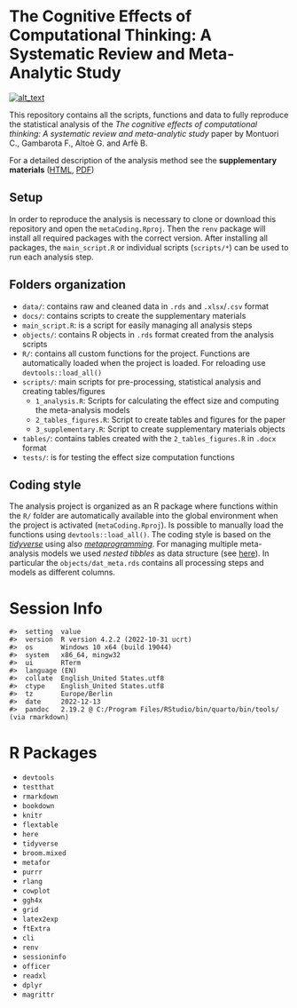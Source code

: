 
<!-- README.md is generated from README.Rmd. Please edit that file -->

# The Cognitive Effects of Computational Thinking: A Systematic Review and Meta-Analytic Study

<!-- badges: start -->

[<img alt="alt_text" src="https://img.shields.io/badge/OSF-DOI%2010.17605%2FOSF.IO%2FUVBCD-blue" />](https://osf.io/uvbcd/)
<!-- badges: end -->

This repository contains all the scripts, functions and data to fully
reproduce the statistical analysis of the *The cognitive effects of
computational thinking: A systematic review and meta-analytic study*
paper by Montuori C., Gambarota F., Altoè G. and Arfè B.

For a detailed description of the analysis method see the
**supplementary materials**
([HTML](docs/supplementary/supplementary.html),
[PDF](docs/supplementary/supplementary.pdf))

## Setup

In order to reproduce the analysis is necessary to clone or download
this repository and open the `metaCoding.Rproj`. Then the `renv` package
will install all required packages with the correct version. After
installing all packages, the `main_script.R` or individual scripts
(`scripts/*`) can be used to run each analysis step.

## Folders organization

- `data/`: contains raw and cleaned data in `.rds` and `.xlsx`/`.csv`
  format
- `docs/`: contains scripts to create the supplementary materials
- `main_script.R`: is a script for easily managing all analysis steps
- `objects/`: contains R objects in `.rds` format created from the
  analysis scripts
- `R/`: contains all custom functions for the project. Functions are
  automatically loaded when the project is loaded. For reloading use
  `devtools::load_all()`
- `scripts/`: main scripts for pre-processing, statistical analysis and
  creating tables/figures
  - `1_analysis.R`: Scripts for calculating the effect size and
    computing the meta-analysis models
  - `2_tables_figures.R`: Script to create tables and figures for the
    paper
  - `3_supplementary.R`: Script to create supplementary materials
    objects
- `tables/`: contains tables created with the `2_tables_figures.R` in
  `.docx` format
- `tests/`: is for testing the effect size computation functions

## Coding style

The analysis project is organized as an R package where functions within
the `R/` folder are automatically available into the global environment
when the project is activated (`metaCoding.Rproj`). Is possible to
manually load the functions using `devtools::load_all()`. The coding
style is based on the [*tidyverse*](https://www.tidyverse.org/) using
also [*metaprogramming*](https://adv-r.hadley.nz/meta-big-picture.html).
For managing multiple meta-analysis models we used *nested tibbles* as
data structure (see [here](https://r4ds.had.co.nz/many-models.html)). In
particular the `objects/dat_meta.rds` contains all processing steps and
models as different columns.

# Session Info

    #>  setting  value
    #>  version  R version 4.2.2 (2022-10-31 ucrt)
    #>  os       Windows 10 x64 (build 19044)
    #>  system   x86_64, mingw32
    #>  ui       RTerm
    #>  language (EN)
    #>  collate  English_United States.utf8
    #>  ctype    English_United States.utf8
    #>  tz       Europe/Berlin
    #>  date     2022-12-13
    #>  pandoc   2.19.2 @ C:/Program Files/RStudio/bin/quarto/bin/tools/ (via rmarkdown)

# R Packages

- `devtools`
- `testthat`
- `rmarkdown`
- `bookdown`
- `knitr`
- `flextable`
- `here`
- `tidyverse`
- `broom.mixed`
- `metafor`
- `purrr`
- `rlang`
- `cowplot`
- `ggh4x`
- `grid`
- `latex2exp`
- `ftExtra`
- `cli`
- `renv`
- `sessioninfo`
- `officer`
- `readxl`
- `dplyr`
- `magrittr`
